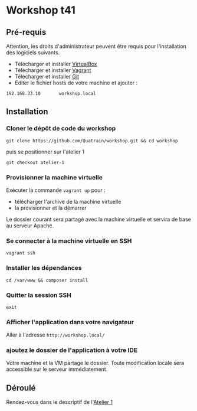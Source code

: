 # Workshop t41

## Pré-requis

Attention, les droits d'administrateur peuvent être requis pour l'installation des logiciels suivants.

* Télécharger et installer [VirtualBox](https://www.virtualbox.org/wiki/Downloads)
* Télécharger et installer [Vagrant](https://www.vagrantup.com/downloads.html)
* Télécharger et installer [Git](https://git-scm.com/downloads)
* Editer le fichier hosts de votre machine et ajouter :

```
192.168.33.10		workshop.local
```

## Installation

### Cloner le dépôt de code du workshop
`git clone https://github.com/Quatrain/workshop.git && cd workshop`

puis se positionner sur l'atelier 1

`git checkout atelier-1`


### Provisionner la machine virtuelle

Exécuter la commande `vagrant up` pour :

* télécharger l'archive de la machine virtuelle
* la provisionner et la démarrer

Le dossier courant sera partagé avec la machine virtuelle et servira de base au serveur Apache.

### Se connecter à la machine virtuelle en SSH

`vagrant ssh`

### Installer les dépendances

`cd /var/www && composer install`


### Quitter la session SSH

`exit`

### Afficher l'application dans votre navigateur

Aller à l'adresse `http://workshop.local/`

### ajoutez le dossier de l'application à votre IDE

Votre machine et la VM partage le dossier. Toute modification locale sera accessible sur le serveur immédiatement.

## Déroulé

Rendez-vous dans le descriptif de l'[Atelier 1](atelier-1.md)
